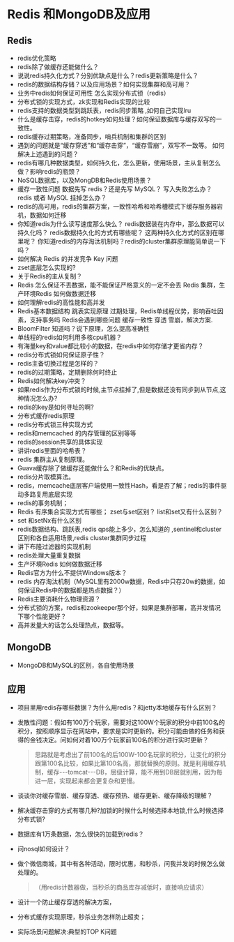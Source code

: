 # Redis 和MongoDB及应用

## Redis

* redis优化策略
*  redis除了做缓存还能做什么？
* 说说redis持久化方式？分别优缺点是什么？redis更新策略是什么？
* redis的数据结构存储？以及应用场景？如何实现集群和高可用？
* 业务中redis如何保证可用性 怎么实现分布式锁（redis）
* 分布式锁的实现方式，zk实现和Redis实现的比较
* redis支持的数据类型到跳跃表，redis同步策略 ,如何自己实现lru
* 什么是缓存击穿，redis的hotkey如何处理？如何保证数据库与缓存双写的一致性。
* redis缓存过期策略，准备同步，哨兵机制和集群的区别
* 遇到的问题就是“缓存穿透”和“缓存击穿”，“缓存雪崩”，双写不一致等。 如何解决上述遇到的问题？
* redis有哪几种数据类型，如何持久化，怎么更新，使用场景，主从复制怎么做？影响redis的瓶颈？
* NoSQL数据库，以及MongDB和Redis使用场景？
* 缓存一致性问题 数据先写 redis？还是先写 MySQL？ 写入失败怎么办？ redis 或者 MySQL 挂掉怎么办？
* redis的高可用，redis的集群方案，一致性哈希和哈希槽模式下缓存服务器宕机，数据如何迁移
* 你知道redis为什么读写速度那么快么？ redis数据装在内存中，那么数据可以持久化吗？ redis数据持久化的方式有哪些呢？ 这两种持久化方式的区别在哪里呢？ 你知道redis的内存淘汰机制吗？redis的cluster集群原理能简单说一下吗？ 
* 如何解决 Redis 的并发竞争 Key 问题 
* zset底层怎么实现的?
* 关于Redis的主从复制？
* Redis 怎么保证不丢数据，能不能保证严格意义的一定不会丢 Redis 集群，生产环境Redis 如何做数据迁移
* 如何理解redis的高性能和高并发
* Redis基本数据结构 跳表实现原理 过期处理，Redis单线程优势，影响吞吐因素，支持事务吗 Redis会遇到哪些问题 缓存一致性 穿透 雪崩，解决方案.
* BloomFilter 知道吗？说下原理，怎么提高准确性
* 单线程的redis如何利用多核cpu机器？
* 有海量key和value都比较小的数据，在redis中如何存储才更省内存？
* redis分布式锁如何保证原子性？ 
* redis主备切换过程是怎样的？
* redis的过期策略，定期删除何时终止
* Redis如何解决key冲突？
* 如果redis作为分布式锁的时候,主节点挂掉了,但是数据还没有同步到从节点,这种情况怎么办?
* redis的key是如何寻址的啊? 
* 分布式缓存redis原理
* redis分布式锁三种实现方式
* redis和memcached 的内存管理的区别等等
* redis的session共享的具体实现
* 讲讲redis里面的哈希表？
* redis 集群主从复制原理。
* Guava缓存除了做缓存还能做什么？和Redis的优缺点。
* redis分片取模算法。
* redis，memcache底层客户端使用一致性Hash，看是否了解；redis的事件驱动多路复用底层实现
* redis的事务机制；
* Redis 有序集合实现方式有哪些；  zset与set区别？ list和set又有什么区别？
* set 和setNx有什么区别
* redis数据结构、跳跃表,redis qps能上多少，怎么知道的 ,sentinel和cluster区别和各自适用场景,redis cluster集群同步过程 
* 讲下布隆过滤器的实现机制
* redis处理大量重复数据
* 生产环境Redis 如何做数据迁移
* Redis官方为什么不提供Windows版本？
* redis 内存淘汰机制（MySQL里有2000w数据，Redis中只存20w的数据，如何保证Redis中的数据都是热点数据？）
* Redis主要消耗什么物理资源？
* 分布式锁的方案，redis和zookeeper那个好，如果是集群部署，高并发情况下哪个性能更好？
* 高并发量大的话怎么处理热点，数据等。

## MongoDB

* MongoDB和MySQL的区别，各自使用场景

## 应用

* 项目里用redis存哪些数据？为什么用redis？和jetty本地缓存有什么区别？

* 发散性问题：假如有100万个玩家，需要对这100W个玩家的积分中前100名的积分，按照顺序显示在网站中，要求是实时更新的。积分可能由做的任务和获得的金钱决定。问如何对着100万个玩家前100名的积分进行实时更新？

  > 思路就是考虑出了前100名的后100W-100名玩家的积分，让变化的积分跟第100名比较，如果比第100名高，那就替换的原则。就是利用缓存机制，缓存---tomcat---DB，层级计算，能不用到DB层就别用，因为每进一层，实现起来都会更复杂和更慢。

* 谈谈你对缓存雪崩、缓存穿透、缓存预热、缓存更新、缓存降级的理解？

* 解决缓存击穿的方式有哪几种?加锁的时候什么时候选择本地锁,什么时候选择分布式锁? 

*  数据库有1万条数据，怎么很快的加载到redis？

* 问nosql如何设计？

* 做个微信商城，其中有各种活动，限时优惠，和秒杀，问我并发的时候怎么做处理的。

  > （用redis计数器做，当秒杀的商品库存减低时，直接响应请求）

* 设计一个防止缓存穿透的解决方案，

* 分布式缓存实现原理，秒杀业务怎样防止超卖；

* 实际场景问题解决:典型的TOP K问题 


